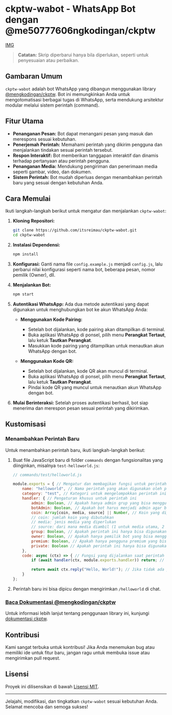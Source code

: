 # ckptw-wabot - WhatsApp Bot dengan @me50777606ngkodingan/ckptw
[IMG](https://www.google.com/url?sa=t&source=web&rct=j&opi=89978449&url=https://in.pinterest.com/mohdrzrr/gambar-keren/&ved=2ahUKEwiAyaP8oNOKAxXAXmwGHWELAkgQr4kDegQIFBAD&usg=AOvVaw2CQWnz0iHfP6t_IzsgJn-Q)
> **Catatan:** Skrip diperbarui hanya bila diperlukan, seperti untuk penyesuaian atau perbaikan.

## Gambaran Umum

`ckptw-wabot` adalah bot WhatsApp yang dibangun menggunakan library [@mengkodingan/ckptw](https://ckptw.mengkodingan.my.id/). Bot ini memungkinkan Anda untuk mengotomatisasi berbagai tugas di WhatsApp, serta mendukung arsitektur modular melalui sistem perintah (command).

## Fitur Utama

- **Penanganan Pesan:** Bot dapat menangani pesan yang masuk dan merespons sesuai kebutuhan.
- **Penerjemah Perintah:** Memahami perintah yang dikirim pengguna dan menjalankan tindakan sesuai perintah tersebut.
- **Respon Interaktif:** Bot memberikan tanggapan interaktif dan dinamis terhadap pertanyaan atau perintah pengguna.
- **Penanganan Media:** Mendukung pengiriman dan penerimaan media seperti gambar, video, dan dokumen.
- **Sistem Perintah:** Bot mudah diperluas dengan menambahkan perintah baru yang sesuai dengan kebutuhan Anda.

## Cara Memulai

Ikuti langkah-langkah berikut untuk mengatur dan menjalankan `ckptw-wabot`:

1. **Kloning Repositori:**
   ```bash
   git clone https://github.com/itsreimau/ckptw-wabot.git
   cd ckptw-wabot
   ```

2. **Instalasi Dependensi:**
   ```bash
   npm install
   ```

3. **Konfigurasi:**
   Ganti nama file `config.example.js` menjadi `config.js`, lalu perbarui nilai konfigurasi seperti nama bot, beberapa pesan, nomor pemilik (Owner), dll.

4. **Menjalankan Bot:**
   ```bash
   npm start
   ```

5. **Autentikasi WhatsApp:**
   Ada dua metode autentikasi yang dapat digunakan untuk menghubungkan bot ke akun WhatsApp Anda:

   - **Menggunakan Kode Pairing:**
     - Setelah bot dijalankan, kode pairing akan ditampilkan di terminal.
     - Buka aplikasi WhatsApp di ponsel, pilih menu **Perangkat Tertaut**, lalu ketuk **Tautkan Perangkat**.
     - Masukkan kode pairing yang ditampilkan untuk menautkan akun WhatsApp dengan bot.

   - **Menggunakan Kode QR:**
     - Setelah bot dijalankan, kode QR akan muncul di terminal.
     - Buka aplikasi WhatsApp di ponsel, pilih menu **Perangkat Tertaut**, lalu ketuk **Tautkan Perangkat**.
     - Pindai kode QR yang muncul untuk menautkan akun WhatsApp dengan bot.

6. **Mulai Berinteraksi:**
   Setelah proses autentikasi berhasil, bot siap menerima dan merespon pesan sesuai perintah yang dikirimkan.

## Kustomisasi

### Menambahkan Perintah Baru

Untuk menambahkan perintah baru, ikuti langkah-langkah berikut:

1. Buat file JavaScript baru di folder `commands` dengan fungsionalitas yang diinginkan, misalnya `test-helloworld.js`:

   ```javascript
   // commands/test/helloworld.js

   module.exports = { // Mengatur dan membagikan fungsi untuk perintah "helloworld"
       name: "helloworld", // Nama perintah yang akan digunakan oleh pengguna
       category: "test", // Kategori untuk mengelompokkan perintah ini
       handler: { // Pengaturan khusus untuk perintah ini
           admin: Boolean, // Apakah hanya admin grup yang bisa menggunakan perintah ini? (true/false)
           botAdmin: Boolean, // Apakah bot harus menjadi admin agar bisa menjalankan perintah ini? (true/false)
           coin: Array[coin, media, source] || Number, // Koin yang diperlukan untuk menjalankan perintah ini:
           // coin: jumlah koin yang dibutuhkan
           // media: jenis media yang diperlukan
           // source: dari mana media diambil (1 untuk media utama, 2 untuk media yang dikutip, 3 untuk keduanya)
           group: Boolean, // Apakah perintah ini hanya bisa digunakan di dalam grup? (true/false)
           owner: Boolean, // Apakah hanya pemilik bot yang bisa menggunakan perintah ini? (true/false)
           premium: Boolean, // Apakah hanya pengguna premium yang bisa menggunakan perintah ini? (true/false)
           private: Boolean // Apakah perintah ini hanya bisa digunakan dalam chat pribadi? (true/false)
       },
       code: async (ctx) => { // Fungsi yang dijalankan saat perintah ini dipanggil
           if (await handler(ctx, module.exports.handler)) return; // Periksa izin pengguna. Jika benar, hentikan prosesnya karena tidak diperbolehkan

           return await ctx.reply("Hello, World!"); // Jika tidak ada pembatasan, kirim pesan "Hello, World!" kepada pengguna
       }
   };
   ```

2. Perintah baru ini bisa dipicu dengan mengirimkan `/helloworld` di chat.

### [Baca Dokumentasi @mengkodingan/ckptw](https://ckptw.mengkodingan.my.id/)

Untuk informasi lebih lanjut tentang penggunaan library ini, kunjungi [dokumentasi ckptw](https://ckptw.mengkodingan.my.id/).

## Kontribusi

Kami sangat terbuka untuk kontribusi! Jika Anda menemukan bug atau memiliki ide untuk fitur baru, jangan ragu untuk membuka issue atau mengirimkan pull request.

## Lisensi

Proyek ini dilisensikan di bawah [Lisensi MIT](LICENSE).

---

Jelajahi, modifikasi, dan tingkatkan `ckptw-wabot` sesuai kebutuhan Anda. Selamat mencoba dan semoga sukses!
